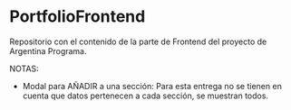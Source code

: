 # PortfolioFrontend

Repositorio con el contenido de la parte de Frontend del proyecto de Argentina Programa.

NOTAS:
- Modal para AÑADIR a una sección: Para esta entrega no se tienen en cuenta que datos pertenecen a cada sección, se muestran todos.